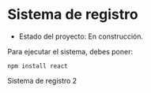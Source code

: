<h1>Sistema de registro</h1>

- Estado del proyecto: En construcción. 

Para ejecutar el sistema, debes poner:

```npm install react```

Sistema de registro 2
